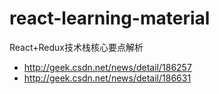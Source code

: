 # react-learning-material



React+Redux技术栈核心要点解析
- http://geek.csdn.net/news/detail/186257
- http://geek.csdn.net/news/detail/186631


